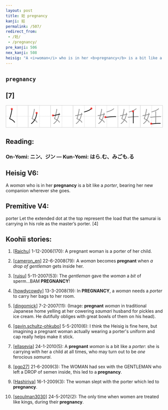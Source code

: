 ```yaml
---
layout: post
title: 妊 pregnancy
kanji: 妊
permalink: /507/
redirect_from:
 - /妊/
 - /pregnancy/
pre_kanji: 506
nex_kanji: 508
heisig: "A <i>woman</i> who is in her <b>pregnancy</b> is a bit like a <i>porter</i>, bearing her new companion wherever she goes. porter Let the extended dot at the top represent the load that the samurai is carrying in his role as the master’s porter. [4]"
---
```


## `pregnancy`

## [7]

<div class="stroke"><img src="../images/E5A68A.png" /></div>

## Reading:

### On-Yomi: ニン、ジン &mdash; Kun-Yomi: はら.む、みごも.る

## Heisig V6:

A <i>woman</i> who is in her <b>pregnancy</b> is a bit like a <i>porter</i>, bearing her new companion wherever she goes.

## Premitive V4:

porter Let the extended dot at the top represent the load that the samurai is carrying in his role as the master’s porter. [4]

## Koohii stories:

1) [<a href="http://kanji.koohii.com/profile/Raichu">Raichu</a>] 1-12-2006(170): A pregnant woman is a porter of her child.

2) [<a href="http://kanji.koohii.com/profile/cameron_en">cameron_en</a>] 22-6-2008(79): A <em>woman</em> becomes <strong>pregnant</strong> when <em>a drop of gentleman</em> gets inside her.

3) [<a href="http://kanji.koohii.com/profile/ruisu">ruisu</a>] 5-11-2007(53): The <em>gentleman</em> gave the <em>woman</em> a <em>bit</em> of sperm...BAM<strong> PREGNANCY</strong>!

4) [<a href="http://kanji.koohii.com/profile/howdycowdy">howdycowdy</a>] 13-3-2008(19): In<strong> PREGNANCY</strong>, a <em>woman</em> needs a <em>porter</em> to carry her bags to her room.

5) [<a href="http://kanji.koohii.com/profile/dingomick">dingomick</a>] 7-2-2007(11): (Image: <strong>pregnant</strong> <em>woman</em> in traditional Japanese home yelling at her cowering <em>saumari</em> husband for pickles and ice cream. He dutifully obliges with great bowls of them on his head).

6) [<a href="http://kanji.koohii.com/profile/gavin.schultz-ohkubo">gavin.schultz-ohkubo</a>] 5-5-2010(6): I think the Heisig is fine here, but imagining a pregnant woman actually wearing a porter&#039;s uniform and cap really helps make it stick.

7) [<a href="http://kanji.koohii.com/profile/ellasevia">ellasevia</a>] 24-1-2010(5): A <strong>pregnant</strong> <em>woman</em> is a bit like a <em>porter</em>: she is carrying with her a child at all times, who may turn out to be <em>one</em> ferocious <em>samurai</em>.

8) [<a href="http://kanji.koohii.com/profile/pgp27">pgp27</a>] 21-6-2009(3): The WOMAN had sex with the GENTLEMAN who left a DROP of semen inside, this led to a<strong> pregnancy</strong>.

9) [<a href="http://kanji.koohii.com/profile/Hashiriya">Hashiriya</a>] 16-1-2009(3): The woman slept with the porter which led to<strong> pregnancy</strong>.

10) [<a href="http://kanji.koohii.com/profile/seoulman3030">seoulman3030</a>] 24-5-2012(2): The only time when women are treated like kings, during their<strong> pregnancy</strong>.
